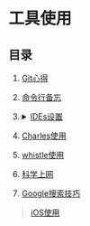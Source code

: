 # 工具使用

## 目录
1. [Git心得](./Git心得/README.md)
2. [命令行备忘](./命令行备忘/README.md)
3. <details>

   <summary><a href="./IDEs设置/README.md">IDEs设置</a></summary>

    [phpstorm.jar](https://raw.githubusercontent.com/realgeoffrey/knowledge/master/工具使用/IDEs设置/phpstorm_05.28.jar)
    </details>
4. [Charles使用](./Charles使用/README.md)
5. [whistle使用](./whistle使用/README.md)
6. [科学上网](./科学上网/README.md)
7. [Google搜索技巧](./Google搜索技巧/README.md)

>[iOS使用](./iOS使用/README.md)